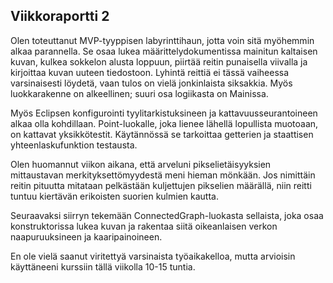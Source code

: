## Viikkoraportti 2

Olen toteuttanut MVP-tyyppisen labyrinttihaun, jotta voin sitä
myöhemmin alkaa parannella. Se osaa lukea määrittelydokumentissa mainitun
kaltaisen kuvan, kulkea sokkelon alusta loppuun, piirtää reitin punaisella
viivalla ja kirjoittaa kuvan uuteen tiedostoon. Lyhintä reittiä ei tässä
vaiheessa varsinaisesti löydetä, vaan tulos on vielä jonkinlaista siksakkia.
Myös luokkarakenne on alkeellinen; suuri osa logiikasta on Mainissa.

Myös Eclipsen konfigurointi tyylitarkistuksineen ja kattavuusseurantoineen
alkaa olla kohdillaan. Point-luokalle, joka lienee lähellä lopullista muotoaan,
on kattavat yksikkötestit. Käytännössä se tarkoittaa getterien ja staattisen
yhteenlaskufunktion testausta.

Olen huomannut viikon aikana, että arveluni pikselietäisyyksien mittaustavan
merkityksettömyydestä meni hieman mönkään. Jos nimittäin reitin pituutta
mitataan pelkästään kuljettujen pikselien määrällä, niin reitti tuntuu kiertävän
erikoisten suorien kulmien kautta.

Seuraavaksi siirryn tekemään ConnectedGraph-luokasta sellaista, joka osaa
konstruktorissa lukea kuvan ja rakentaa siitä oikeanlaisen verkon naapuruuksineen
ja kaaripainoineen.

En ole vielä saanut viritettyä varsinaista työaikakelloa, mutta arvioisin
käyttäneeni kurssiin tällä viikolla 10-15 tuntia.
